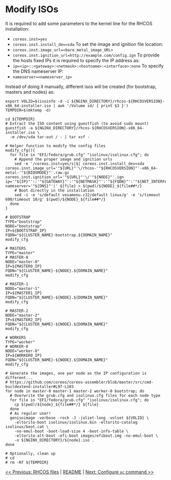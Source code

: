 # Modify ISOs
It is required to add some parameters to the kernel line for the RHCOS installation:
* `coreos.inst=yes`
* `coreos.inst.install_dev=sda`
To set the image and ignition file location:
* `coreos.inst.image_url=<bare_metal_image_URL>`
* `coreos.inst.ignition_url=http://example.com/config.ign`
To provide the hosts fixed IPs it is required to specify the IP address as:
* `ip=<ip>::<gateway>:<netmask>:<hostname>:<interface>:none`
To specify the DNS nameserver IP:
* `nameserver=<nameserver_ip>`

Instead of doing it manually, different isos will be created (for bootstrap, masters and nodes) as:

```
export VOLID=$(isoinfo -d -i ${NGINX_DIRECTORY}/rhcos-${RHCOSVERSION}-x86_64-installer.iso | awk '/Volume id/ { print $3 }')
TEMPDIR=$(mktemp -d)

cd ${TEMPDIR}
# Extract the ISO content using guestfish (to avoid sudo mount)
guestfish -a ${NGINX_DIRECTORY}/rhcos-${RHCOSVERSION}-x86_64-installer.iso \
  -m /dev/sda tar-out / - | tar xvf -

# Helper function to modify the config files
modify_cfg(){
  for file in "EFI/fedora/grub.cfg" "isolinux/isolinux.cfg"; do
    # Append the proper image and ignition urls
    sed -e '/coreos.inst=yes/s|$| coreos.inst.install_dev=sda coreos.inst.image_url='"${URL}"'\/rhcos-'"${RHCOSVERSION}"'-x86_64-metal-'"${BIOSMODE}"'.raw.gz coreos.inst.ignition_url='"${URL}"'\/'"${NODE}"'.ign ip='"${IP}"'::'"${GATEWAY}"':'"${NETMASK}"':'"${FQDN}"':'"${NET_INTERFACE}"':none nameserver='"${DNS}"'|' ${file} > $(pwd)/${NODE}_${file##*/}
    # Boot directly in the installation
    sed -i -e 's/default vesamenu.c32/default linux/g' -e 's/timeout 600/timeout 10/g' $(pwd)/${NODE}_${file##*/}
  done
}

# BOOTSTRAP
TYPE="bootstrap"
NODE="bootstrap"
IP=${BOOTSTRAP_IP}
FQDN="${CLUSTER_NAME}-bootstrap.${DOMAIN_NAME}"
modify_cfg

# MASTERS
TYPE="master"
# MASTER-0
NODE="master-0"
IP=${MASTER0_IP}
FQDN="${CLUSTER_NAME}-${NODE}.${DOMAIN_NAME}"
modify_cfg

# MASTER-1
NODE="master-1"
IP=${MASTER1_IP}
FQDN="${CLUSTER_NAME}-${NODE}.${DOMAIN_NAME}"
modify_cfg

# MASTER-2
NODE="master-2"
IP=${MASTER2_IP}
FQDN="${CLUSTER_NAME}-${NODE}.${DOMAIN_NAME}"
modify_cfg

# WORKERS
TYPE="worker"
# WORKER-0
NODE="worker-0"
IP=${WORKER0_IP}
FQDN="${CLUSTER_NAME}-${NODE}.${DOMAIN_NAME}"
modify_cfg

# Generate the images, one per node as the IP configuration is different...
# https://github.com/coreos/coreos-assembler/blob/master/src/cmd-buildextend-installer#L97-L103
for node in master-0 master-1 master-2 worker-0 bootstrap; do
  # Overwrite the grub.cfg and isolinux.cfg files for each node type
  for file in "EFI/fedora/grub.cfg" "isolinux/isolinux.cfg"; do
    cp $(pwd)/${node}_${file##*/} ${file}
  done
  # As regular user!
  genisoimage -verbose -rock -J -joliet-long -volset ${VOLID} \
    -eltorito-boot isolinux/isolinux.bin -eltorito-catalog isolinux/boot.cat \
    -no-emul-boot -boot-load-size 4 -boot-info-table \
    -eltorito-alt-boot -efi-boot images/efiboot.img -no-emul-boot \
    -o ${NGINX_DIRECTORY}/${node}.iso .
done

# Optionally, clean up
# cd
# rm -Rf ${TEMPDIR}
```

[<< Previous: RHCOS files](8-rhcos-files.md) | [README](../README.md) | [Next: Configure `oc` command >>](10-configure-oc-command.md)

